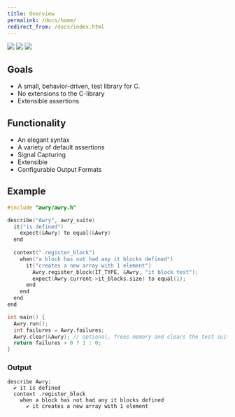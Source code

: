 ```yaml
---
title: Overview
permalink: /docs/home/
redirect_from: /docs/index.html
---
```


<style>
  ul.badges { list-style-type: none; margin: 0; padding: 0; margin-bottom: 1em; }
  ul.badges li { display: inline-block; }
</style>

<ul class="badges">
  <li><img src="https://github.com/Awry-CC/awry/actions/workflows/MacOS.yml/badge.svg"/></li>
  <li><img src="https://github.com/Awry-CC/awry/actions/workflows/Windows.yml/badge.svg"/></li>
  <li><img src="https://github.com/Awry-CC/awry/actions/workflows/Ubuntu.yml/badge.svg"/></li>
</ul>

## Goals

- A small, behavior-driven, test library for C.
- No extensions to the C-library
- Extensible assertions

## Functionality

- An elegant syntax
- A variety of default assertions
- Signal Capturing
- Extensible
- Configurable Output Formats

## Example

```c
#include "awry/awry.h"

describe("Awry", awry_suite)
  it("is defined")
    expect(&Awry) to equal(&Awry)
  end
  
  context(".register_block")
    when("a block has not had any it blocks defined")
      it("creates a new array with 1 element")
        Awry.register_block(IT_TYPE, &Awry, "it block test");
        expect(Awry.current->it_blocks.size) to equal(1);
      end
    end
  end
end

int main() {
  Awry.run();
  int failures = Awry.failures;
  Awry.clear(&Awry); // optional, frees memory and clears the test suite
  return failures > 0 ? 1 : 0;
}
```

### Output

```
describe Awry:
  ✔ it is defined
  context .register_block
    when a block has not had any it blocks defined
      ✔ it creates a new array with 1 element
```
